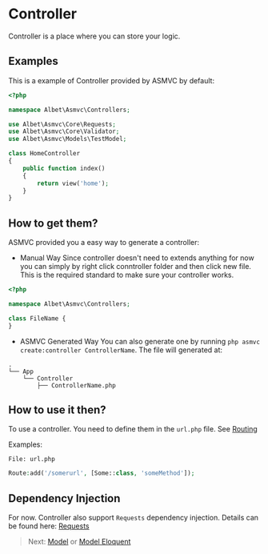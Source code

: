 # Controller

Controller is a place where you can store your logic.

## Examples

This is a example of Controller provided by ASMVC by default:

```php
<?php

namespace Albet\Asmvc\Controllers;

use Albet\Asmvc\Core\Requests;
use Albet\Asmvc\Core\Validator;
use Albet\Asmvc\Models\TestModel;

class HomeController
{
    public function index()
    {
        return view('home');
    }
}
```

## How to get them?

ASMVC provided you a easy way to generate a controller:

- Manual Way
  Since controller doesn't need to extends anything for now you can simply by right click conntroller folder and then click new file.
  This is the required standard to make sure your controller works.

```php
<?php

namespace Albet\Asmvc\Controllers;

class FileName {
}

```

- ASMVC Generated Way
  You can also generate one by running `php asmvc create:controller ControllerName`.
  The file will generated at:

```text
.
└── App
    └── Controller
        ├── ControllerName.php
```

## How to use it then?

To use a controller. You need to define them in the `url.php` file. See [Routing](routing.md)

Examples:

`File: url.php`

```php
Route:add('/somerurl', [Some::class, 'someMethod']);
```

## Dependency Injection

For now. Controller also support `Requests` dependency injection. Details can be found here: [Requests](request.md#usage)

> Next: [Model](model.md) or [Model Eloquent](eloquent.md)
